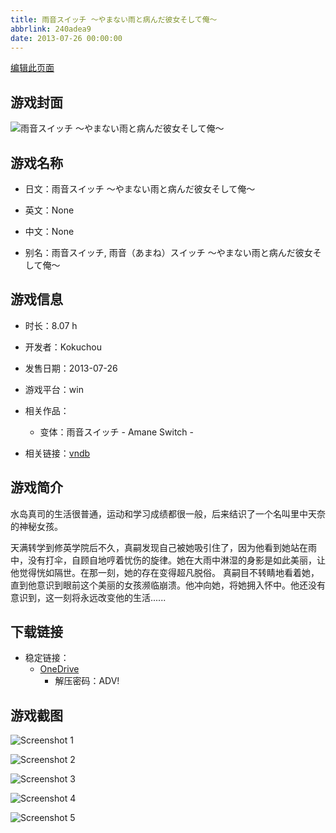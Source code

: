 ```yaml
---
title: 雨音スイッチ ～やまない雨と病んだ彼女そして俺～
abbrlink: 240adea9
date: 2013-07-26 00:00:00
---
```

[编辑此页面](https://github.com/ACG-3/ADV3-source/blob/main/source/_posts/games/%E9%9B%A8%E9%9F%B3%E3%82%B9%E3%82%A4%E3%83%83%E3%83%81%20%EF%BD%9E%E3%82%84%E3%81%BE%E3%81%AA%E3%81%84%E9%9B%A8%E3%81%A8%E7%97%85%E3%82%93%E3%81%A0%E5%BD%BC%E5%A5%B3%E3%81%9D%E3%81%97%E3%81%A6%E4%BF%BA%EF%BD%9E.md)

## 游戏封面

![雨音スイッチ ～やまない雨と病んだ彼女そして俺～](https://pan.timero.xyz/d/onedrive/img_lib_001/%E9%9B%A8%E9%9F%B3%E3%82%B9%E3%82%A4%E3%83%83%E3%83%81%20%EF%BD%9E%E3%82%84%E3%81%BE%E3%81%AA%E3%81%84%E9%9B%A8%E3%81%A8%E7%97%85%E3%82%93%E3%81%A0%E5%BD%BC%E5%A5%B3%E3%81%9D%E3%81%97%E3%81%A6%E4%BF%BA%EF%BD%9E_cover.avif)


## 游戏名称

- 日文：雨音スイッチ ～やまない雨と病んだ彼女そして俺～
- 英文：None
- 中文：None

- 别名：雨音スイッチ, 雨音（あまね）スイッチ ～やまない雨と病んだ彼女そして俺～


## 游戏信息

- 时长：8.07 h
- 开发者：Kokuchou
- 发售日期：2013-07-26
- 游戏平台：win
- 相关作品：
   - 变体：雨音スイッチ - Amane Switch -

- 相关链接：[vndb](https://vndb.org/v12490)


## 游戏简介

水岛真司的生活很普通，运动和学习成绩都很一般，后来结识了一个名叫里中天奈的神秘女孩。

天满转学到修英学院后不久，真嗣发现自己被她吸引住了，因为他看到她站在雨中，没有打伞，自顾自地哼着忧伤的旋律。她在大雨中淋湿的身影是如此美丽，让他觉得恍如隔世。在那一刻，她的存在变得超凡脱俗。
真嗣目不转睛地看着她，直到他意识到眼前这个美丽的女孩濒临崩溃。他冲向她，将她拥入怀中。他还没有意识到，这一刻将永远改变他的生活......




## 下载链接

- 稳定链接：
    - [OneDrive](https://pan.timero.xyz/onedrive/adv_lib_001/%E9%9B%A8%E9%9F%B3%E3%82%B9%E3%82%A4%E3%83%83%E3%83%81%20%EF%BD%9E%E3%82%84%E3%81%BE%E3%81%AA%E3%81%84%E9%9B%A8%E3%81%A8%E7%97%85%E3%82%93%E3%81%A0%E5%BD%BC%E5%A5%B3%E3%81%9D%E3%81%97%E3%81%A6%E4%BF%BA%EF%BD%9E)
        - 解压密码：ADV!



## 游戏截图


![Screenshot 1](https://pan.timero.xyz/d/onedrive/img_lib_001/%E9%9B%A8%E9%9F%B3%E3%82%B9%E3%82%A4%E3%83%83%E3%83%81%20%EF%BD%9E%E3%82%84%E3%81%BE%E3%81%AA%E3%81%84%E9%9B%A8%E3%81%A8%E7%97%85%E3%82%93%E3%81%A0%E5%BD%BC%E5%A5%B3%E3%81%9D%E3%81%97%E3%81%A6%E4%BF%BA%EF%BD%9E_Screenshot_1.avif)

![Screenshot 2](https://pan.timero.xyz/d/onedrive/img_lib_001/%E9%9B%A8%E9%9F%B3%E3%82%B9%E3%82%A4%E3%83%83%E3%83%81%20%EF%BD%9E%E3%82%84%E3%81%BE%E3%81%AA%E3%81%84%E9%9B%A8%E3%81%A8%E7%97%85%E3%82%93%E3%81%A0%E5%BD%BC%E5%A5%B3%E3%81%9D%E3%81%97%E3%81%A6%E4%BF%BA%EF%BD%9E_Screenshot_2.avif)

![Screenshot 3](https://pan.timero.xyz/d/onedrive/img_lib_001/%E9%9B%A8%E9%9F%B3%E3%82%B9%E3%82%A4%E3%83%83%E3%83%81%20%EF%BD%9E%E3%82%84%E3%81%BE%E3%81%AA%E3%81%84%E9%9B%A8%E3%81%A8%E7%97%85%E3%82%93%E3%81%A0%E5%BD%BC%E5%A5%B3%E3%81%9D%E3%81%97%E3%81%A6%E4%BF%BA%EF%BD%9E_Screenshot_3.avif)

![Screenshot 4](https://pan.timero.xyz/d/onedrive/img_lib_001/%E9%9B%A8%E9%9F%B3%E3%82%B9%E3%82%A4%E3%83%83%E3%83%81%20%EF%BD%9E%E3%82%84%E3%81%BE%E3%81%AA%E3%81%84%E9%9B%A8%E3%81%A8%E7%97%85%E3%82%93%E3%81%A0%E5%BD%BC%E5%A5%B3%E3%81%9D%E3%81%97%E3%81%A6%E4%BF%BA%EF%BD%9E_Screenshot_4.avif)

![Screenshot 5](https://pan.timero.xyz/d/onedrive/img_lib_001/%E9%9B%A8%E9%9F%B3%E3%82%B9%E3%82%A4%E3%83%83%E3%83%81%20%EF%BD%9E%E3%82%84%E3%81%BE%E3%81%AA%E3%81%84%E9%9B%A8%E3%81%A8%E7%97%85%E3%82%93%E3%81%A0%E5%BD%BC%E5%A5%B3%E3%81%9D%E3%81%97%E3%81%A6%E4%BF%BA%EF%BD%9E_Screenshot_5.avif)

